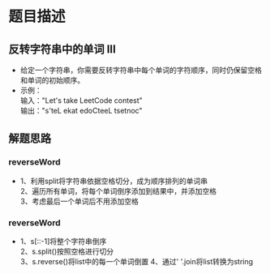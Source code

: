 # 题目描述
## 反转字符串中的单词 III
* 给定一个字符串，你需要反转字符串中每个单词的字符顺序，同时仍保留空格和单词的初始顺序。
* 示例：  
  输入："Let's take LeetCode contest"  
  输出："s'teL ekat edoCteeL tsetnoc"  
## 解题思路
### reverseWord
* 1、利用split将字符串依据空格切分，成为顺序排列的单词串  
  2、遍历所有单词，将每个单词倒序添加到结果中，并添加空格  
  3、考虑最后一个单词后不用添加空格
### reverseWord
* 1、s[::-1]将整个字符串倒序  
  2、s.split()按照空格进行切分  
  3、s.reverse()将list中的每一个单词倒置
  4、通过' '.join将list转换为string


